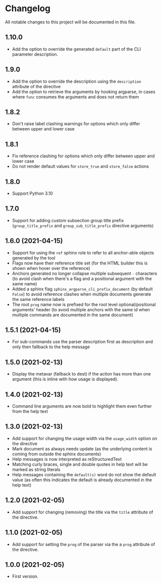 # Changelog

All notable changes to this project will be documented in this file.

## 1.10.0

- Add the option to override the generated `default` part of the CLI parameter description.

## 1.9.0

- Add the option to override the description using the `description` attribute of the directive
- Add the option to retrieve the arguments by hooking argparse, in cases where `func` consumes the arguments
  and does not return them

## 1.8.2

- Don't raise label clashing warnings for options which only differ between upper and lower case

## 1.8.1

- Fix reference clashing for options which only differ between upper and lower case
- Do not render default values for `store_true` and `store_false` actions

## 1.8.0

- Support Python 3.10

## 1.7.0

- Support for adding custom subsection group title prefix (`group_title_prefix` and `group_sub_title_prefix` directive arguments)

## 1.6.0 (2021-04-15)

- Support for using the `ref` sphinx role to refer to all anchor-able objects generated by the tool
- Flags now have their reference title set (for the HTML builder this is shown when hover over the reference)
- Anchors generated no longer collapse multiple subsequent `-` characters (to avoid clash when there's a flag and a
  positional argument with the same name)
- Added a sphinx flag `sphinx_argparse_cli_prefix_document` (by default `False`) to avoid reference clashes when
  multiple documents generate the same reference labels
- The root `prog` name now is prefixed for the root level optional/positional arguments' header (to avoid multiple
  anchors with the same id when multiple commands are documented in the same document)

## 1.5.1 (2021-04-15)

- For sub-commands use the parser description first as description and only then fallback to the help message

## 1.5.0 (2021-02-13)

- Display the metavar (fallback to dest) if the action has more than one argument (this is inline with how usage is
  displayed).

## 1.4.0 (2021-02-13)

- Command line arguments are now bold to highlight them even further from the help text

## 1.3.0 (2021-02-13)

- Add support for changing the usage width via the `usage_width` option on the directive
- Mark document as always needs update (as the underlying content is coming from outside the sphinx documents)
- Help messages is now interpreted as reStructuredText
- Matching curly braces, single and double quotes in help text will be marked as string literals
- Help messages containing the `default(s)` word do not show the default value (as often this indicates the default is
  already documented in the help text)

## 1.2.0 (2021-02-05)

- Add support for changing (removing) the title via the `title` attribute of the directive.

## 1.1.0 (2021-02-05)

- Add support for setting the `prog` of the parser via the a `prog` attribute of the directive.

## 1.0.0 (2021-02-05)

- First version.
